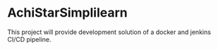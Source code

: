 # AchiStarSimplilearn
This project will provide development solution of a docker and jenkins CI/CD pipeline.
